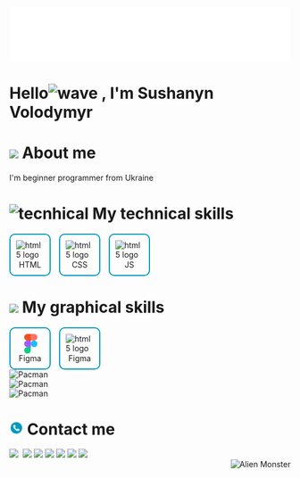 <div align="center">
  <img width="600" src="intro.gif"  />
</div>

# **Hello<img src="https://user-images.githubusercontent.com/74038190/214644152-52f47eb3-5e31-4f47-8758-05c9468d5596.gif" height="25" alt="wave"  /> , I'm Sushanyn Volodymyr** 
# **<img src="information-button (2).png"> About me**
<p>I'm beginner programmer from Ukraine</p>

# <img src="https://user-images.githubusercontent.com/74038190/212284087-bbe7e430-757e-4901-90bf-4cd2ce3e1852.gif" height="20" alt="tecnhical"  /> **My technical skills**
<div style="display: inline-flex;">
        <div style="border: 2px solid #0099c0;  width: 50px; border-radius: 10px; padding: 10px;display: flex; flex-direction: column; justify-content: center; align-items: center;margin-right: 15px;"><img src="https://cdn.jsdelivr.net/gh/devicons/devicon/icons/html5/html5-original.svg" height="35" alt="html5 logo"  />HTML</div>
        <div style="border: 2px solid #0099c0;  width: 50px; border-radius: 10px; padding: 10px;display: flex; flex-direction: column; justify-content: center; align-items: center;margin-right: 15px;"><img src="https://cdn.jsdelivr.net/gh/devicons/devicon/icons/css3/css3-original.svg" height="35" alt="html5 logo"  />CSS</div>
        <div style="border: 2px solid #0099c0;  width: 50px; border-radius: 10px; padding: 10px;display: flex; flex-direction: column; justify-content: center; align-items: center;"><img src="https://cdn.jsdelivr.net/gh/devicons/devicon/icons/javascript/javascript-original.svg" height="35" alt="html5 logo"  />JS</div>
</div>

# **<img src="paint-brush.png"> My graphical skills**
<div style="display: inline-flex;">
        <div style="border: 2px solid #0099c0;  width: 50px; border-radius: 10px; padding: 10px;display: flex; flex-direction: column; justify-content: center; align-items: center;margin-right: 15px;"><img src="https://raw.githubusercontent.com/devicons/devicon/6910f0503efdd315c8f9b858234310c06e04d9c0/icons/figma/figma-original.svg" height="35" alt="html5 logo"  />Figma</div>
        <div style="border: 2px solid #0099c0;  width: 50px; border-radius: 10px; padding: 10px;display: flex; flex-direction: column; justify-content: center; align-items: center;margin-right: 15px;"><img src="https://upload.wikimedia.org/wikipedia/commons/0/0d/Microsoft_Office_PowerPoint_%282019%E2%80%93present%29.svg" height="35" alt="html5 logo"  />Figma</div>
</div>
<div>
          <img src="https://user-images.githubusercontent.com/74038190/212284158-e840e285-664b-44d7-b79b-e264b5e54825.gif" width="500" alt="Pacman"  />
</div>
<div>
          <img src="https://user-images.githubusercontent.com/74038190/212284136-03988914-d899-44b4-b1d9-4eeccf656e44.gif" width="500" alt="Pacman"  />
</div>
<div>
          <img src="https://user-images.githubusercontent.com/74038190/213760482-f7fa7b7b-7d6c-4063-bdd7-4483749948ad.gif" height="100" alt="Pacman"  />
</div>

# **<div><img src="phone.png" height="25px"> Contact me**
<div>
        <a href=""><img src="https://raw.githubusercontent.com/gauravghongde/social-icons/9d939e1c5b7ea4a24ac39c3e4631970c0aa1b920/SVG/Color/LinkedIN.svg"></a>
        <a href=""><img src=""></a>
        <a href=""><img src="https://raw.githubusercontent.com/gauravghongde/social-icons/9d939e1c5b7ea4a24ac39c3e4631970c0aa1b920/SVG/Color/Discord.svg"></a>
        <a href=""><img src="https://raw.githubusercontent.com/gauravghongde/social-icons/9d939e1c5b7ea4a24ac39c3e4631970c0aa1b920/SVG/Color/Facebook.svg"></a>
        <a href=""><img src="https://raw.githubusercontent.com/gauravghongde/social-icons/9d939e1c5b7ea4a24ac39c3e4631970c0aa1b920/SVG/Color/Gmail.svg"></a>
        <a href=""><img src="https://raw.githubusercontent.com/gauravghongde/social-icons/9d939e1c5b7ea4a24ac39c3e4631970c0aa1b920/SVG/Color/Snapchat.svg"></a>
        <a href=""><img src="https://raw.githubusercontent.com/gauravghongde/social-icons/9d939e1c5b7ea4a24ac39c3e4631970c0aa1b920/SVG/Color/Outlook.svg"></a>
        <a href=""><img src="https://raw.githubusercontent.com/gauravghongde/social-icons/9d939e1c5b7ea4a24ac39c3e4631970c0aa1b920/SVG/Color/Instagram.svg" height="50px"></a>

</div>
<div >
<div align="right">
        <img src="https://raw.githubusercontent.com/Tarikul-Islam-Anik/Animated-Fluent-Emojis/master/Emojis/Smilies/Alien%20Monster.png" alt="Alien Monster" width="300" height="300" />
</div>
</div>
